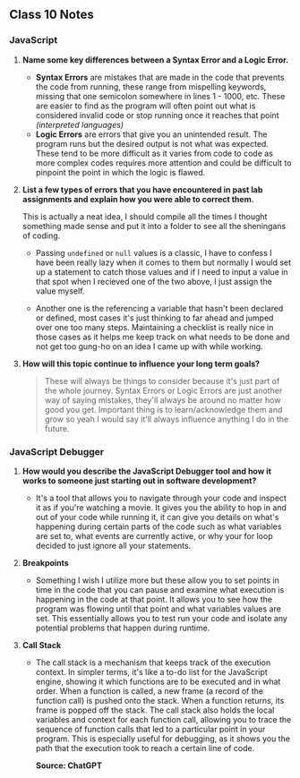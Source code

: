 ## Class 10 Notes

### JavaScript

1. **Name some key differences between a Syntax Error and a Logic Error.**

    - **Syntax Errors** are mistakes that are made in the code that prevents the code from running, these range from mispelling keywords, missing that one semicolon somewhere in lines 1 - 1000, etc.  These are easier to find as the program will often point out what is considered invalid code or stop running once it reaches that point *(interpreted languages)*
    - **Logic Errors** are errors that give you an unintended result.  The program runs but the desired output is not what was expected.  These tend to be more difficult as it varies from code to code as more complex codes requires more attention and could be difficult to pinpoint the point in which the logic is flawed.

2. **List a few types of errors that you have encountered in past lab assignments and explain how you were able to correct them.**

    This is actually a neat idea, I should compile all the times I thought something made sense and put it into a folder to see all the sheningans of coding.
    
    - Passing `undefined` or `null` values is a classic, I have to confess I have been really lazy when it comes to them but normally I would set up a statement to catch those values and if I need to input a value in that spot when I recieved one of the two above, I just assign the value myself.

    - Another one is the referencing a variable that hasn't been declared or defined, most cases it's just thinking to far ahead and jumped over one too many steps.  Maintaining a checklist is really nice in those cases as it helps me keep track on what needs to be done and not get too gung-ho on an idea I came up with while working.

3. **How will this topic continue to influence your long term goals?**

    > These will always be things to consider because it's just part of the whole journey.  Syntax Errors or Logic Errors are just another way of saying mistakes, they'll always be around no matter how good you get.  Important thing is to learn/acknowledge them and grow so yeah I would say it'll always influence anything I do in the future.


### JavaScript Debugger

1. **How would you describe the JavaScript Debugger tool and how it works to someone just starting out in software development?**

    - It's a tool that allows you to navigate through your code and inspect it as if you're watching a movie.  It gives you the ability to hop in and out of your code while running it, it can give you details on what's happening during certain parts of the code such as what variables are set to, what events are currently active, or why your for loop decided to just ignore all your statements.  

2. **Breakpoints**

    - Something I wish I utilize more but these allow you to set points in time in the code that you can pause and examine what execution is happening in the code at that point.  It allows you to see how the program was flowing until that point and what variables values are set.  This essentially allows you to test run your code and isolate any potential problems that happen during runtime.

3. **Call Stack**

    - The call stack is a mechanism that keeps track of the execution context. In simpler terms, it's like a to-do list for the JavaScript engine, showing it which functions are to be executed and in what order. When a function is called, a new frame (a record of the function call) is pushed onto the stack. When a function returns, its frame is popped off the stack. The call stack also holds the local variables and context for each function call, allowing you to trace the sequence of function calls that led to a particular point in your program. This is especially useful for debugging, as it shows you the path that the execution took to reach a certain line of code.
    
        **Source: ChatGPT**
